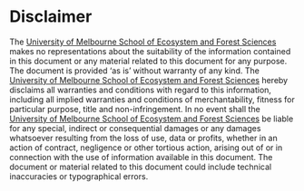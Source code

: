 # Disclaimer

The [University of Melbourne School of Ecosystem and Forest Sciences](https://ecosystemforest.unimelb.edu.au/) makes no representations about the suitability of the information contained in this document or any material related to this document for any purpose. The document is provided ‘as is’ without warranty of any kind. The [University of Melbourne School of Ecosystem and Forest Sciences](https://ecosystemforest.unimelb.edu.au/) hereby disclaims all warranties and conditions with regard to this information, including all implied warranties and conditions of merchantability, fitness for particular purpose, title and non-infringement.  In no event shall the [University of Melbourne School of Ecosystem and Forest Sciences](https://ecosystemforest.unimelb.edu.au/) be liable for any special, indirect or consequential damages or any damages whatsoever resulting from the loss of use, data or profits, whether in an action of contract, negligence or other tortious action, arising out of or in connection with the use of information available in this document. The document or material related to this document could include technical inaccuracies or typographical errors.